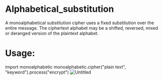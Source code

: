 # Alphabetical_substitution
A monoalphabetical substitution cipher uses a fixed substitution over the entire message. The ciphertext alphabet may be a shifted, reversed, mixed or deranged version of the plaintext alphabet.

# Usage:
import monoalphabetic
monoalphabetic.cipher("plain text", "keyword").process("encrypt")
![Untitled](https://user-images.githubusercontent.com/79348524/189470456-c5cb7de8-90b8-46d1-993b-afe2dc2c30f0.png)
